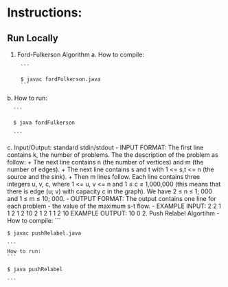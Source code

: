 # Instructions:

## Run Locally
  1. Ford-Fulkerson Algorithm
   a. How to compile: 
    
          ```

          $ javac fordFulkerson.java
          ```
      
   b. How to run: 
    
      ```

      $ java fordFulkerson

      ```
   c. Input/Output: standard stdin/stdout
      - INPUT FORMAT: The first line contains k, the number of problems. The the description of the problem as follow:
        + The next line contains n (the number of vertices) and m (the number of edges).
        + The next line contains s and t with 1 <= s,t <= n (the source and the sink). 
        + Then m lines follow. Each line contains three integers u, v, c, where 1 <= u, v <= n and 1 ≤ c ≤ 1,000,000 (this means that
    there is edge (u; v) with capacity c in the graph). We have 2 ≤ n ≤ 1; 000 and 1 ≤ m ≤ 10; 000.
      - OUTPUT FORMAT: The output contains one line for each problem - the value of the maximum s-t flow.
      - EXAMPLE INPUT:
        2
        2 1
        1 2
        1 2 10
        2 1
        2 1
        1 2 10
        EXAMPLE OUTPUT:
        10
        0
  2. Push Relabel Algortihm
    - How to compile: 
    ```
    
    $ javac pushRelabel.java
    
    ```
    How to run: 
    ```
    
    $ java pushRelabel
    
    ```
